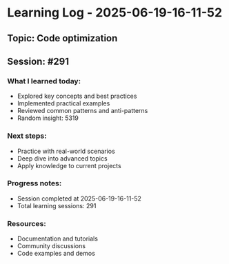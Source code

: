 # Learning Log - 2025-06-19-16-11-52

## Topic: Code optimization
## Session: #291

### What I learned today:
- Explored key concepts and best practices
- Implemented practical examples  
- Reviewed common patterns and anti-patterns
- Random insight: 5319

### Next steps:
- Practice with real-world scenarios
- Deep dive into advanced topics
- Apply knowledge to current projects

### Progress notes:
- Session completed at 2025-06-19-16-11-52
- Total learning sessions: 291

### Resources:
- Documentation and tutorials
- Community discussions
- Code examples and demos

